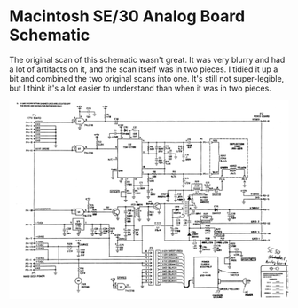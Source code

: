 # Macintosh SE/30 Analog Board Schematic

The original scan of this schematic wasn't great. It was very blurry and had a lot of artifacts on it, and the scan itself was in two pieces. I tidied it up a bit and combined the two original scans into one. It's still not super-legible, but I think it's a lot easier to understand than when it was in two pieces.

![Macintosh SE or SE/30 Analog Board schematic diagram](https://github.com/jameswood/Macintosh-SE-30/blob/main/Analog%20Board.png)
